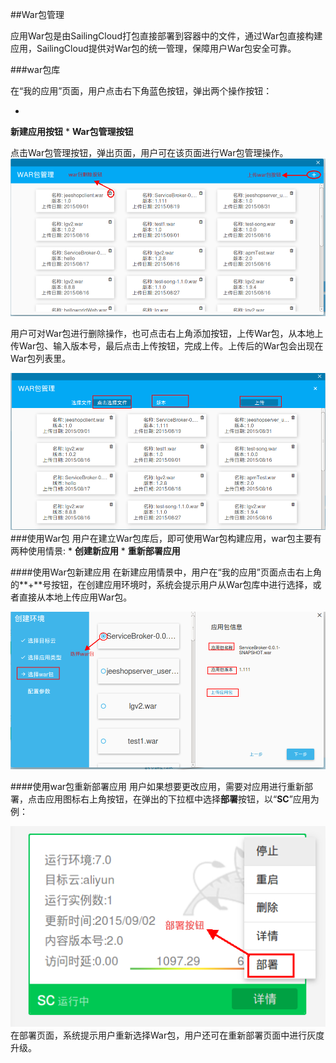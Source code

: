##War包管理

应用War包是由SailingCloud打包直接部署到容器中的文件，通过War包直接构建应用，SailingCloud提供对War包的统一管理，保障用户War包安全可靠。

###war包库

在“我的应用”页面，用户点击右下角蓝色按钮，弹出两个操作按钮：

* 
**新建应用按钮**
* 
**War包管理按钮**



点击War包管理按钮，弹出页面，用户可在该页面进行War包管理操作。
![](003.png)

用户可对War包进行删除操作，也可点击右上角添加按钮，上传War包，从本地上传War包、输入版本号，最后点击上传按钮，完成上传。上传后的War包会出现在War包列表里。

![](004.png)
###使用War包
用户在建立War包库后，即可使用War包构建应用，war包主要有两种使用情景:
* 
**创建新应用**
* 
**重新部署应用**

####使用War包新建应用
在新建应用情景中，用户在“我的应用”页面点击右上角的**+**号按钮，在创建应用环境时，系统会提示用户从War包库中进行选择，或者直接从本地上传应用War包。

![](012.png)


####使用war包重新部署应用
用户如果想要更改应用，需要对应用进行重新部署，点击应用图标右上角按钮，在弹出的下拉框中选择**部署**按钮，以“**SC**”应用为例：

![](013.png)
在部署页面，系统提示用户重新选择War包，用户还可在重新部署页面中进行灰度升级。

